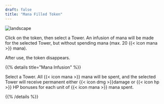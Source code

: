 ```yaml
---
draft: false
title: "Mana Filled Token"
---
```


![landscape](/images/relics/spr_relic_29.png)


Click on the token, then select a Tower. An infusion of mana will be made for the selected Tower, but without spending mana (max. 20 {{< icon mana >}} mana).

After use, the token disappears.

{{% details title="Mana Infusion" %}}

Select a Tower. All {{< icon mana >}} mana will be spent, and the selected Tower will receive permanent either {{< icon dmg >}}damage or {{< icon hp >}} HP bonuses for each unit of {{< icon mana >}} mana spent.

{{% /details %}}